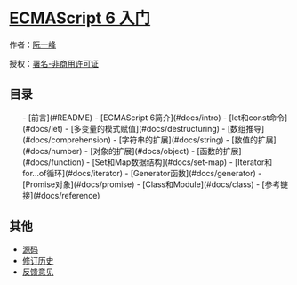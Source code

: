 # [ECMAScript 6 入门]()

作者：[阮一峰](http://www.ruanyifeng.com)

授权：<a rel="license" href="http://creativecommons.org/licenses/by-nc/4.0/">署名-非商用许可证</a>

## 目录
<ol start="0">
- [前言](#README)
- [ECMAScript 6简介](#docs/intro)
- [let和const命令](#docs/let)
- [多变量的模式赋值](#docs/destructuring)
- [数组推导](#docs/comprehension)
- [字符串的扩展](#docs/string)
- [数值的扩展](#docs/number)
- [对象的扩展](#docs/object)
- [函数的扩展](#docs/function)
- [Set和Map数据结构](#docs/set-map)
- [Iterator和for...of循环](#docs/iterator)
- [Generator函数](#docs/generator)
- [Promise对象](#docs/promise)
- [Class和Module](#docs/class)
- [参考链接](#docs/reference)
</ol>

## 其他
- [源码](http://github.com/ruanyf/es6tutorial/)
- [修订历史](https://github.com/ruanyf/es6tutorial/commits/gh-pages)
- [反馈意见](https://github.com/ruanyf/es6tutorial/issues)
